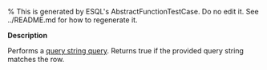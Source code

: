 % This is generated by ESQL's AbstractFunctionTestCase. Do no edit it. See ../README.md for how to regenerate it.

**Description**

Performs a [query string query](/reference/query-languages/query-dsl-match-query.md#query-dsl-query-string-query). Returns true if the provided query string matches the row.

